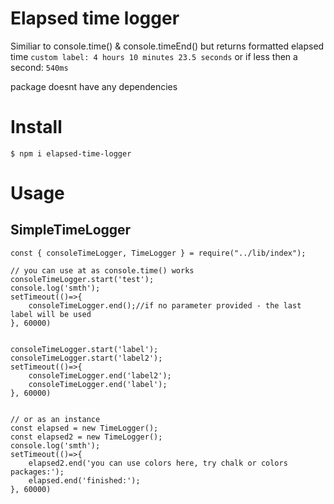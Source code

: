 # Elapsed time logger
Similiar to console.time() & console.timeEnd() but returns formatted elapsed time `custom label: 4 hours 10 minutes 23.5 seconds` or if less then a second: `540ms`

package doesnt have any dependencies 
# Install
`$ npm i elapsed-time-logger`
# Usage
## SimpleTimeLogger

```
const { consoleTimeLogger, TimeLogger } = require("../lib/index");

// you can use at as console.time() works
consoleTimeLogger.start('test');
console.log('smth');
setTimeout(()=>{
    consoleTimeLogger.end();//if no parameter provided - the last label will be used
}, 60000)


consoleTimeLogger.start('label');
consoleTimeLogger.start('label2');
setTimeout(()=>{
    consoleTimeLogger.end('label2');
    consoleTimeLogger.end('label');
}, 60000)


// or as an instance
const elapsed = new TimeLogger();
const elapsed2 = new TimeLogger();
console.log('smth');
setTimeout(()=>{
    elapsed2.end('you can use colors here, try chalk or colors packages:');
    elapsed.end('finished:');
}, 60000)
```
